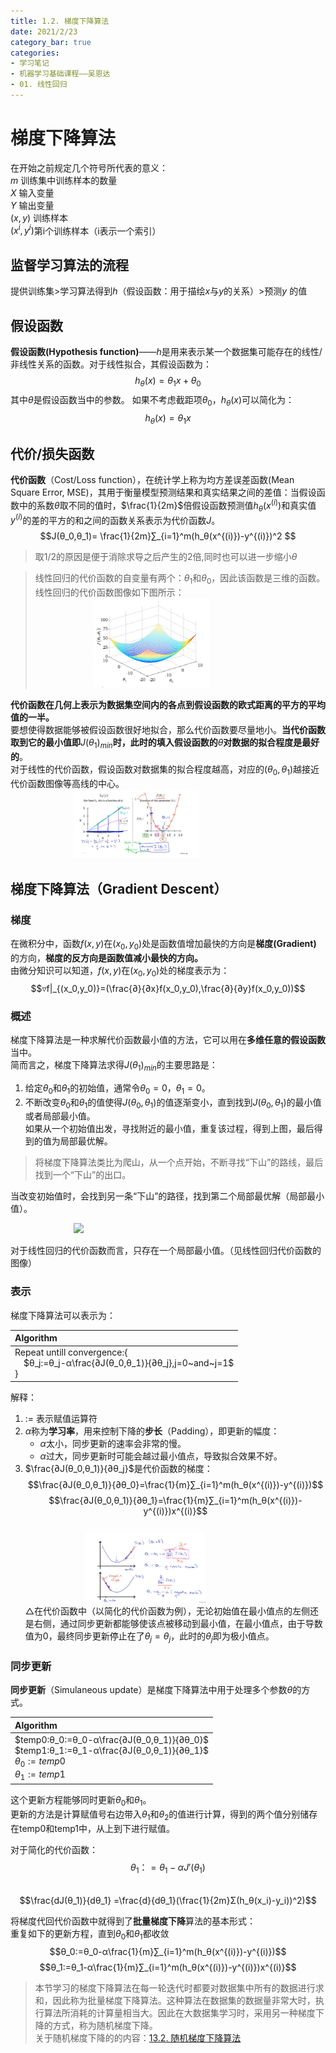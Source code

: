 ```yaml
---
title: 1.2. 梯度下降算法
date: 2021/2/23
category_bar: true
categories: 
- 学习笔记
- 机器学习基础课程——吴恩达
- 01. 线性回归
---
```

<style>
img{
    width: 40%;
    padding-left: 20%;
}
</style>

# 梯度下降算法
在开始之前规定几个符号所代表的意义：  
$m$ 训练集中训练样本的数量  
$X$  输入变量  
$Y$  输出变量  
$(x,y)$ 训练样本  
$(x^i,y^i)$第i个训练样本（i表示一个索引）  
## 监督学习算法的流程
提供训练集>学习算法得到$h$（假设函数：用于描绘$x$与$y$的关系）>预测$y$ 的值  

## 假设函数
**假设函数(Hypothesis function)**——$h$是用来表示某一个数据集可能存在的线性/非线性关系的函数。对于线性拟合，其假设函数为：  
$$h_θ(x)=θ_1x+θ_0$$
其中$θ$是假设函数当中的参数。
如果不考虑截距项$θ_0$，$h_θ(x)$可以简化为：
$$h_θ(x)=θ_1x$$  

## 代价/损失函数  
**代价函数**（Cost/Loss function），在统计学上称为均方差误差函数(Mean Square Error, MSE)，其用于衡量模型预测结果和真实结果之间的差值：当假设函数中的系数$θ$取不同的值时，$\frac{1}{2m}$倍假设函数预测值$h_θ(x^{(i)})$和真实值$y^{(i)}$的差的平方的和之间的函数关系表示为代价函数$J$。
$$J(θ_0,θ_1)= \frac{1}{2m}∑_{i=1}^m(h_θ(x^{(i)})-y^{(i)})^2 $$ 
> 取1/2的原因是便于消除求导之后产生的2倍,同时也可以进一步缩小$θ$  

> 线性回归的代价函数的自变量有两个：$θ_1$和$θ_0$，因此该函数是三维的函数。线性回归的代价函数图像如下图所示：  
 ![](https://raw.githubusercontent.com/l61012345/Pic/master/img/20210131130651.png)  

**代价函数在几何上表示为数据集空间内的各点到假设函数的欧式距离的平方的平均值的一半。**  
要想使得数据能够被假设函数很好地拟合，那么代价函数要尽量地小。**当代价函数取到它的最小值即**$J(θ_1)_{min}$**时，此时的填入假设函数的**$θ$**对数据的拟合程度是最好的**。  
对于线性的代价函数，假设函数对数据集的拟合程度越高，对应的$(θ_0,θ_1)$越接近代价函数图像等高线的中心。  
![](https://raw.githubusercontent.com/l61012345/Pic/master/img/20210131132852.png)   

## 梯度下降算法（Gradient Descent）  
### 梯度
在微积分中，函数$f(x,y)$在$(x_0,y_0)$处是函数值增加最快的方向是**梯度(Gradient)**
的方向，**梯度的反方向是函数值减小最快的方向。**  
由微分知识可以知道，$f(x,y)$在$(x_0,y_0)$处的梯度表示为：  
$$▿f|_{(x_0,y_0)}=(\frac{∂}{∂x}f(x_0,y_0),\frac{∂}{∂y}f(x_0,y_0))$$

### 概述
梯度下降算法是一种求解代价函数最小值的方法，它可以用在**多维任意的假设函数**当中。  
简而言之，梯度下降算法求得$J(θ_1)_{min}$的主要思路是：   

1. 给定$θ_0$和$θ_1$的初始值，通常令$θ_0=0$，$θ_1=0$。
2. 不断改变$θ_0$和$θ_1$的值使得$J(θ_0,θ_1)$的值逐渐变小，直到找到$J(θ_0,θ_1)$的最小值或者局部最小值。  
如果从一个初始值出发，寻找附近的最小值，重复该过程，得到上图，最后得到的值为局部最优解。  
> 将梯度下降算法类比为爬山，从一个点开始，不断寻找“下山”的路线，最后找到一个“下山”的出口。  

当改变初始值时，会找到另一条“下山”的路径，找到第二个局部最优解（局部最小值）。  

<img src = https://cdn.jsdelivr.net/gh/l61012345/Pic/img/20210822101757.png width=80%>  

对于线性回归的代价函数而言，只存在一个局部最小值。（见线性回归代价函数的图像）  
### 表示  
梯度下降算法可以表示为：  

| Algorithm |
|:-|
|Repeat untill convergence:\{<br>&emsp;$θ_j:=θ_j-α\frac{∂J(θ_0,θ_1)}{∂θ_j},j=0~and~j=1$<br>\}|

解释：    

1. $:=$  表示赋值运算符
2. $α$称为**学习率**，用来控制下降的**步长**（Padding），即更新的幅度：  
   - $α$太小，同步更新的速率会非常的慢。     
   - $α$过大，同步更新时可能会越过最小值点，导致拟合效果不好。   
3. $\frac{∂J(θ_0,θ_1)}{∂θ_j}$是代价函数的梯度：
$$\frac{∂J(θ_0,θ_1)}{∂θ_0}=\frac{1}{m}∑_{i=1}^m(h_θ(x^{(i)})-y^{(i)})$$ 
$$\frac{∂J(θ_0,θ_1)}{∂θ_1}=\frac{1}{m}∑_{i=1}^m(h_θ(x^{(i)})-y^{(i)})x^{(i)}$$   
![](https://raw.githubusercontent.com/l61012345/Pic/master/img/20210131135144.png)  
△在代价函数中（以简化的代价函数为例），无论初始值在最小值点的左侧还是右侧，通过同步更新都能够使该点被移动到最小值，在最小值点，由于导数值为0，最终同步更新停止在了$θ_j=θ_j$，此时的$θ_j$即为极小值点。  

### 同步更新  
**同步更新**（Simulaneous update）是梯度下降算法中用于处理多个参数$θ$的方式。  

| Algorithm |
|:-|
|$temp0:θ_0:=θ_0-α\frac{∂J(θ_0,θ_1)}{∂θ_0}$<br>$temp1:θ_1:=θ_1-α\frac{∂J(θ_0,θ_1)}{∂θ_1}$<br>$θ_0:=temp0$<br>$θ_1:=temp1$<br>|

这个更新方程能够同时更新$θ_0$和$θ_1$。  
更新的方法是计算赋值号右边带入$θ_1$和$θ_2$的值进行计算，得到的两个值分别储存在temp0和temp1中，从上到下进行赋值。  

对于简化的代价函数：  
$$θ_1：=θ_1-αJ'(θ_1)$$  
$$\frac{dJ(θ_1)}{dθ_1} =\frac{d}{dθ_1}(\frac{1}{2m}Σ(h_θ(x_i)-y_i))^2)$$   


将梯度代回代价函数中就得到了**批量梯度下降**算法的基本形式：  
重复如下的更新方程，直到$θ_0$和$θ_1$都收敛 
$$θ_0:=θ_0-α\frac{1}{m}∑_{i=1}^m(h_θ(x^{(i)})-y^{(i)})$$
$$θ_1:=θ_1-α\frac{1}{m}∑_{i=1}^m(h_θ(x^{(i)})-y^{(i)})x^{(i)}$$

> 本节学习的梯度下降算法在每一轮迭代时都要对数据集中所有的数据进行求和，因此称为批量梯度下降算法。这种算法在数据集的数据量非常大时，执行算法所消耗的计算量相当大。因此在大数据集学习时，采用另一种梯度下降的方式，称为随机梯度下降。  
> 关于随机梯度下降的的内容：[13.2. 随机梯度下降算法](https://l61012345.top/2021/08/22/%E6%9C%BA%E5%99%A8%E5%AD%A6%E4%B9%A0%E2%80%94%E2%80%94%E5%90%B4%E6%81%A9%E8%BE%BE/13.%20%E5%A4%A7%E8%A7%84%E6%A8%A1%E5%AD%A6%E4%B9%A0/13.2.%20%E9%9A%8F%E6%9C%BA%E6%A2%AF%E5%BA%A6%E4%B8%8B%E9%99%8D%E7%AE%97%E6%B3%95/)